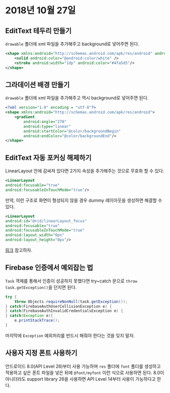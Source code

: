 # 2018년 10월 27일

## EditText 테두리 만들기

`drawable` 폴더에 xml 파일을 추가해주고 background로 넣어주면 된다.

```xml
<shape xmlns:android="http://schemas.android.com/apk/res/android" android:shape="rectangle" >
    <solid android:color="@android:color/white" />
    <stroke android:width="1dp" android:color="#4fa5d5"/>
</shape>
```

## 그라데이션 배경 만들기

`drawable` 폴더에 xml 파일을 추가해주고 역시 background로 넣어주면 된다.

```xml
<?xml version="1.0" encoding = "utf-8"?>
<shape xmlns:android="http://schemas.android.com/apk/res/android">
    <gradient
        android:angle="270"
        android:type="linear"
        android:startColor="@color/backgroundBegin"
        android:endColor="@color/backgroundEnd"/>
</shape>
```

## EditText 자동 포커싱 해제하기

LinearLayout 안에 감싸져 있다면 2가지 속성을 추가해주는 것으로 무효화 할 수 있다.

```xml
<LinearLayout
android:focusable="true"
android:focusableInTouchMode="true"/>
```

만약, 이런 구조로 화면이 형성되지 않을 경우 dummy 레이아웃을 생성하면 해결할 수 있다.

```xml
<LinearLayout
android:id="@+id/linearLayout_focus"
android:focusable="true"
android:focusableInTouchMode="true"
android:layout_width="0px"
android:layout_height="0px"/>
```

[링크](http://theeye.pe.kr/archives/1423) 참고하자.

## Firebase 인증에서 예외잡는 법

`Task` 객체를 통해서 인증이 성공하지 못했다면 try~catch 문으로 `throw task.getException()`을 던지면 된다.

```java
try {
    throw Objects.requireNonNull(task.getException());
} catch(FirebaseAuthUserCollisionException e) {
} catch(FirebaseAuthInvalidCredentialsException e) {
} catch(Exception e){
    e.printStackTrace();
}
```

마지막에 `Exception` 예외처리를 반드시 해줘야 한다는 것을 잊지 말자.

## 사용자 지정 폰트 사용하기

안드로이드 8.0(API Level 26)부터 사용 가능하며 `res` 폴더에 `font` 폴더를 생성하고 적용하고 싶은 폰트 파일을 넣은 뒤에 `@font/myfont` 이런 식으로 사용하면 된다. 8.0이 아니더라도 support library 26을 사용하면 API Level 14부터 사용이 가능하다고 한다.

